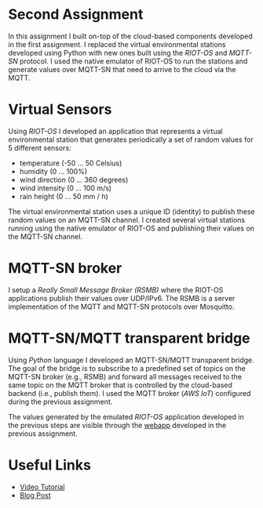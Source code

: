 # Second Assignment
In this assignment I built on-top of the cloud-based components developed in the first assignment. I replaced the virtual environmental stations developed using Python with new ones built using the *RIOT-OS* and *MQTT-SN* protocol. I used the native emulator of RIOT-OS to run the stations and generate values over MQTT-SN that need to arrive to the cloud via the MQTT.

# Virtual Sensors
Using *RIOT-OS* I developed an application that represents a virtual environmental station that generates periodically a set of random values for 5 different sensors:

- temperature (-50 ... 50 Celsius)
- humidity (0 ... 100%)
- wind direction (0 ... 360 degrees)
- wind intensity (0 ... 100 m/s)
- rain height (0 ... 50 mm / h)

The virtual environmental station uses a unique ID (identity) to publish these random values on an MQTT-SN channel. 
I created several virtual stations running using the native emulator of RIOT-OS and publishing their values on the MQTT-SN channel.

# MQTT-SN broker
I setup a *Really Small Message Broker (RSMB)* where the RIOT-OS applications publish their values over UDP/IPv6. The RSMB is a server implementation of the MQTT and MQTT-SN protocols over Mosquitto.

# MQTT-SN/MQTT transparent bridge
Using *Python* language I developed an MQTT-SN/MQTT transparent bridge. The goal of the bridge is to subscribe to a predefined set of topics on the MQTT-SN broker (e.g., RSMB) and forward all messages received to the same topic on the MQTT broker that is controlled by the cloud-based backend (i.e., publish them). I used the MQTT broker (*AWS IoT*) configured during the previous assignment.

The values generated by the emulated *RIOT-OS* application developed in the previous steps are visible through the [webapp](https://francesco31ott.github.io/InternetOfThings19-20/) developed in the previous assignment.

# Useful Links
- [Video Tutorial](https://www.youtube.com/watch?v=Bs2IaBvrGC4)
- [Blog Post](https://www.hackster.io/francesco-ottaviani/riot-os-nodes-sending-data-to-aws-iot-via-mqtt-sn-17e2f8)

